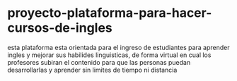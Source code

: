 # proyecto-plataforma-para-hacer-cursos-de-ingles
esta plataforma esta orientada para el ingreso de estudiantes para aprender ingles y mejorar sus habilides linguisticas, de forma virtual en cual los profesores  subiran el contenido para que las personas puedan desarrollarlas y aprender sin limites de tiempo ni distancia
